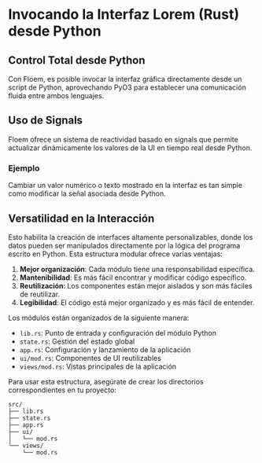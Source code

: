 # Invocando la Interfaz Lorem (Rust) desde Python

## Control Total desde Python

Con Floem, es posible invocar la interfaz gráfica directamente desde un script de Python, aprovechando PyO3 para establecer una comunicación fluida entre ambos lenguajes.

## Uso de Signals

Floem ofrece un sistema de reactividad basado en signals que permite actualizar dinámicamente los valores de la UI en tiempo real desde Python.

### Ejemplo

Cambiar un valor numérico o texto mostrado en la interfaz es tan simple como modificar la señal asociada desde Python.

## Versatilidad en la Interacción

Esto habilita la creación de interfaces altamente personalizables, donde los datos pueden ser manipulados directamente por la lógica del programa escrito en Python.
Esta estructura modular ofrece varias ventajas:

1. **Mejor organización**: Cada módulo tiene una responsabilidad específica.
2. **Mantenibilidad**: Es más fácil encontrar y modificar código específico.
3. **Reutilización**: Los componentes están mejor aislados y son más fáciles de reutilizar.
4. **Legibilidad**: El código está mejor organizado y es más fácil de entender.

Los módulos están organizados de la siguiente manera:
- `lib.rs`: Punto de entrada y configuración del módulo Python
- `state.rs`: Gestión del estado global
- `app.rs`: Configuración y lanzamiento de la aplicación
- `ui/mod.rs`: Componentes de UI reutilizables
- `views/mod.rs`: Vistas principales de la aplicación

Para usar esta estructura, asegúrate de crear los directorios correspondientes en tu proyecto:

```
src/
├── lib.rs
├── state.rs
├── app.rs
├── ui/
│   └── mod.rs
└── views/
    └── mod.rs
```
